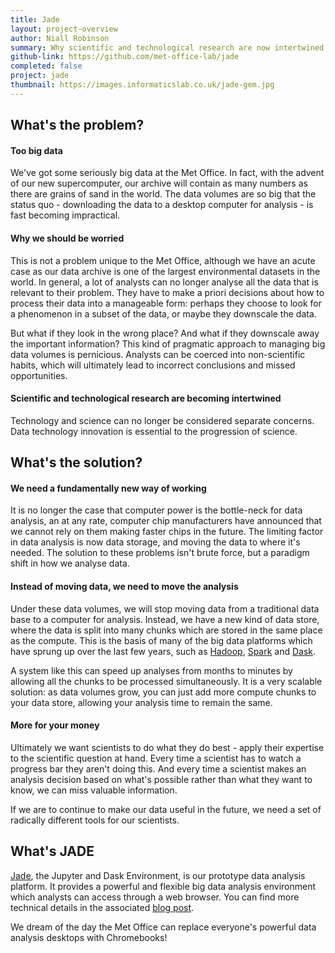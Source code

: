 ```yaml
---
title: Jade
layout: project-overview
author: Niall Robinson
summary: Why scientific and technological research are now intertwined
github-link: https://github.com/met-office-lab/jade
completed: false
project: jade
thumbnail: https://images.informaticslab.co.uk/jade-gem.jpg
---
```


## What's the problem?

#### Too big data
We've got some seriously big data at the Met Office. In fact, with the advent of our new supercomputer, our archive will contain as many numbers as there are grains of sand in the world. The data volumes are so big that the status quo - downloading the data to a desktop computer for analysis - is fast becoming impractical.

#### Why we should be worried
This is not a problem unique to the Met Office, although we have an acute case as our data archive is one of the largest environmental datasets in the world. In general, a lot of analysts can no longer analyse all the data that is relevant to their problem. They have to make a priori decisions about how to process their data into a manageable form: perhaps they choose to look for a phenomenon in a subset of the data, or maybe they downscale the data.

But what if they look in the wrong place? And what if they downscale away the important information? This kind of pragmatic approach to managing big data volumes is pernicious. Analysts can be coerced into non-scientific habits, which will ultimately lead to incorrect conclusions and missed opportunities.

#### Scientific and technological research are becoming intertwined
Technology and science can no longer be considered separate concerns. Data technology innovation is essential to the progression of science.

## What's the solution?

#### We need a fundamentally new way of working
It is no longer the case that computer power is the bottle-neck for data analysis, an at any rate, computer chip manufacturers have announced that we cannot rely on them making faster chips in the future. The limiting factor in data analysis is now data storage, and moving the data to where it's needed. The solution to these problems isn't brute force, but a paradigm shift in how we analyse data.

#### Instead of moving data, we need to move the analysis
Under these data volumes, we will stop moving data from a traditional data base to a computer for analysis. Instead, we have a new kind of data store, where the data is split into many chunks which are stored in the same place as the compute. This is the basis of many of the big data platforms which have sprung up over the last few years, such as [Hadoop][hadoop], [Spark][spark] and [Dask][dask].

A system like this can speed up analyses from months to minutes by allowing all the chunks to be processed simultaneously. It is a very scalable solution: as data volumes grow, you can just add more compute chunks to your data store, allowing your analysis time to remain the same.

#### More for your money
Ultimately we want scientists to do what they do best - apply their expertise to the scientific question at hand. Every time a scientist has to watch a progress bar they aren't doing this. And every time a scientist makes an analysis decision based on what's possible rather than what they want to know, we can miss valuable information.

If we are to continue to make our data useful in the future, we need a set of radically different tools for our scientists.

## What's JADE
[Jade][jade-git], the Jupyter and Dask Environment, is our prototype data analysis platform. It provides a powerful and flexible big data analysis environment which analysts can access through a web browser. You can find more technical details in the associated [blog post][jade-blog].

We dream of the day the Met Office can replace everyone's powerful data analysis desktops with Chromebooks!

[dask]: http://dask.pydata.org/en/latest/
[hadoop]: http://hadoop.apache.org/
[spark]: https://spark.apache.org/
[jade-git]: https://github.com/met-office-lab/jade
[jade-blog]: http://www.informaticslab.co.uk/technology/2016/08/25/jade.html